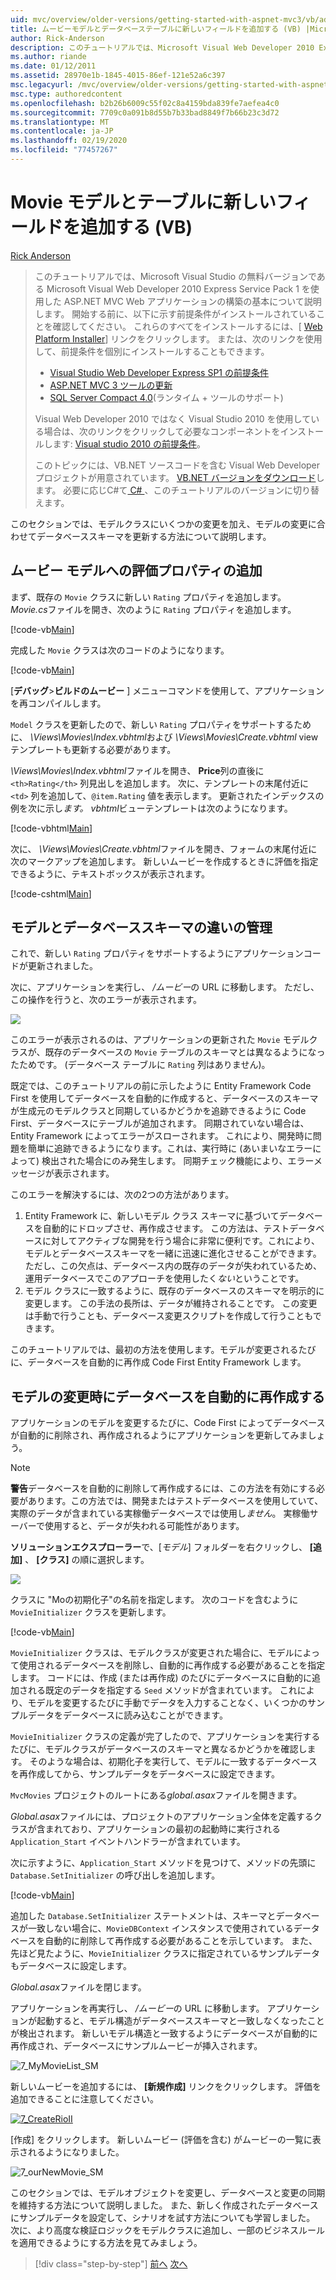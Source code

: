 ```yaml
---
uid: mvc/overview/older-versions/getting-started-with-aspnet-mvc3/vb/adding-a-new-field
title: ムービーモデルとデータベーステーブルに新しいフィールドを追加する (VB) |Microsoft Docs
author: Rick-Anderson
description: このチュートリアルでは、Microsoft Visual Web Developer 2010 Express Service Pack 1 を使用した ASP.NET MVC Web アプリケーションの構築の基本について説明します。
ms.author: riande
ms.date: 01/12/2011
ms.assetid: 28970e1b-1845-4015-86ef-121e52a6c397
msc.legacyurl: /mvc/overview/older-versions/getting-started-with-aspnet-mvc3/vb/adding-a-new-field
msc.type: authoredcontent
ms.openlocfilehash: b2b26b6009c55f02c8a4159bda839fe7aefea4c0
ms.sourcegitcommit: 7709c0a091b8d55b7b33bad8849f7b66b23c3d72
ms.translationtype: MT
ms.contentlocale: ja-JP
ms.lasthandoff: 02/19/2020
ms.locfileid: "77457267"
---
```

# <a name="adding-a-new-field-to-the-movie-model-and-database-table-vb"></a>Movie モデルとテーブルに新しいフィールドを追加する (VB)

[Rick Anderson](https://twitter.com/RickAndMSFT)

> このチュートリアルでは、Microsoft Visual Studio の無料バージョンである Microsoft Visual Web Developer 2010 Express Service Pack 1 を使用した ASP.NET MVC Web アプリケーションの構築の基本について説明します。 開始する前に、以下に示す前提条件がインストールされていることを確認してください。 これらのすべてをインストールするには、[ [Web Platform Installer](https://www.microsoft.com/web/gallery/install.aspx?appid=VWD2010SP1Pack)] リンクをクリックします。 または、次のリンクを使用して、前提条件を個別にインストールすることもできます。
> 
> - [Visual Studio Web Developer Express SP1 の前提条件](https://www.microsoft.com/web/gallery/install.aspx?appid=VWD2010SP1Pack)
> - [ASP.NET MVC 3 ツールの更新](https://www.microsoft.com/web/gallery/install.aspx?appsxml=&amp;appid=MVC3)
> - [SQL Server Compact 4.0](https://www.microsoft.com/web/gallery/install.aspx?appid=SQLCE;SQLCEVSTools_4_0)(ランタイム + ツールのサポート)
> 
> Visual Web Developer 2010 ではなく Visual Studio 2010 を使用している場合は、次のリンクをクリックして必要なコンポーネントをインストールします: [Visual studio 2010 の前提条件](https://www.microsoft.com/web/gallery/install.aspx?appsxml=&amp;appid=VS2010SP1Pack)。
> 
> このトピックには、VB.NET ソースコードを含む Visual Web Developer プロジェクトが用意されています。 [VB.NET バージョンをダウンロード](https://code.msdn.microsoft.com/Introduction-to-MVC-3-10d1b098)します。 必要に応じC#て[ C# ](../cs/adding-a-new-field.md) 、このチュートリアルのバージョンに切り替えます。

このセクションでは、モデルクラスにいくつかの変更を加え、モデルの変更に合わせてデータベーススキーマを更新する方法について説明します。

## <a name="adding-a-rating-property-to-the-movie-model"></a>ムービー モデルへの評価プロパティの追加

まず、既存の `Movie` クラスに新しい `Rating` プロパティを追加します。 *Movie.cs*ファイルを開き、次のように `Rating` プロパティを追加します。

[!code-vb[Main](adding-a-new-field/samples/sample1.vb)]

完成した `Movie` クラスは次のコードのようになります。

[!code-vb[Main](adding-a-new-field/samples/sample2.vb)]

[**デバッグ**&gt;**ビルドのムービー** ] メニューコマンドを使用して、アプリケーションを再コンパイルします。

`Model` クラスを更新したので、新しい `Rating` プロパティをサポートするために、 *\Views\Movies\Index.vbhtml*および *\Views\Movies\Create.vbhtml* view テンプレートも更新する必要があります。

<em>\Views\Movies\Index.vbhtml</em>ファイルを開き、 <strong>Price</strong>列の直後に `<th>Rating</th>` 列見出しを追加します。 次に、テンプレートの末尾付近に `<td>` 列を追加して、`@item.Rating` 値を表示します。 更新されたインデックスの例を次に示し<em>ます。 vbhtml</em>ビューテンプレートは次のようになります。

[!code-vbhtml[Main](adding-a-new-field/samples/sample3.vbhtml)]

次に、 *\Views\Movies\Create.vbhtml*ファイルを開き、フォームの末尾付近に次のマークアップを追加します。 新しいムービーを作成するときに評価を指定できるように、テキストボックスが表示されます。

[!code-cshtml[Main](adding-a-new-field/samples/sample4.cshtml)]

## <a name="managing-model-and-database-schema-differences"></a>モデルとデータベーススキーマの違いの管理

これで、新しい `Rating` プロパティをサポートするようにアプリケーションコードが更新されました。

次に、アプリケーションを実行し、 */ムービー*の URL に移動します。 ただし、この操作を行うと、次のエラーが表示されます。

![](adding-a-new-field/_static/image1.png)

このエラーが表示されるのは、アプリケーションの更新された `Movie` モデルクラスが、既存のデータベースの `Movie` テーブルのスキーマとは異なるようになったためです。 (データベース テーブルに `Rating` 列はありません)。

既定では、このチュートリアルの前に示したように Entity Framework Code First を使用してデータベースを自動的に作成すると、データベースのスキーマが生成元のモデルクラスと同期しているかどうかを追跡できるように Code First、データベースにテーブルが追加されます。 同期されていない場合は、Entity Framework によってエラーがスローされます。 これにより、開発時に問題を簡単に追跡できるようになります。これは、実行時に (あいまいなエラーによって) 検出された場合にのみ発生します。 同期チェック機能により、エラーメッセージが表示されます。

このエラーを解決するには、次の2つの方法があります。

1. Entity Framework に、新しいモデル クラス スキーマに基づいてデータベースを自動的にドロップさせ、再作成させます。 この方法は、テストデータベースに対してアクティブな開発を行う場合に非常に便利です。これにより、モデルとデータベーススキーマを一緒に迅速に進化させることができます。 ただし、この欠点は、データベース内の既存のデータが失われているため、運用データベースでこのアプローチを使用したく*ない*ということです。
2. モデル クラスに一致するように、既存のデータベースのスキーマを明示的に変更します。 この手法の長所は、データが維持されることです。 この変更は手動で行うことも、データベース変更スクリプトを作成して行うこともできます。

このチュートリアルでは、最初の方法を使用します。モデルが変更されるたびに、データベースを自動的に再作成 Code First Entity Framework します。

## <a name="automatically-re-creating-the-database-on-model-changes"></a>モデルの変更時にデータベースを自動的に再作成する

アプリケーションのモデルを変更するたびに、Code First によってデータベースが自動的に削除され、再作成されるようにアプリケーションを更新してみましょう。

> [!NOTE] 
> 
> **警告**データベースを自動的に削除して再作成するには、この方法を有効にする必要があります。この方法では、開発またはテストデータベースを使用していて、実際のデータが含まれている実稼働データベースでは使用し*ません*。 実稼働サーバーで使用すると、データが失われる可能性があります。

**ソリューションエクスプローラー**で、[*モデル*] フォルダーを右クリックし、 **[追加]** 、 **[クラス]** の順に選択します。

![](adding-a-new-field/_static/image2.png)

クラスに &quot;Moの初期化子&quot;の名前を指定します。 次のコードを含むように `MovieInitializer` クラスを更新します。

[!code-vb[Main](adding-a-new-field/samples/sample5.vb)]

`MovieInitializer` クラスは、モデルクラスが変更された場合に、モデルによって使用されるデータベースを削除し、自動的に再作成する必要があることを指定します。 コードには、作成 (または再作成) のたびにデータベースに自動的に追加される既定のデータを指定する `Seed` メソッドが含まれています。 これにより、モデルを変更するたびに手動でデータを入力することなく、いくつかのサンプルデータをデータベースに読み込むことができます。

`MovieInitializer` クラスの定義が完了したので、アプリケーションを実行するたびに、モデルクラスがデータベースのスキーマと異なるかどうかを確認します。 そのような場合は、初期化子を実行して、モデルに一致するデータベースを再作成してから、サンプルデータをデータベースに設定できます。

`MvcMovies` プロジェクトのルートにある*global.asax*ファイルを開きます。

*Global.asax*ファイルには、プロジェクトのアプリケーション全体を定義するクラスが含まれており、アプリケーションの最初の起動時に実行される `Application_Start` イベントハンドラーが含まれています。

次に示すように、`Application_Start` メソッドを見つけて、メソッドの先頭に `Database.SetInitializer` の呼び出しを追加します。

[!code-vb[Main](adding-a-new-field/samples/sample6.vb)]

追加した `Database.SetInitializer` ステートメントは、スキーマとデータベースが一致しない場合に、`MovieDBContext` インスタンスで使用されているデータベースを自動的に削除して再作成する必要があることを示しています。 また、先ほど見たように、`MovieInitializer` クラスに指定されているサンプルデータもデータベースに設定します。

*Global.asax*ファイルを閉じます。

アプリケーションを再実行し、 */ムービー*の URL に移動します。 アプリケーションが起動すると、モデル構造がデータベーススキーマと一致しなくなったことが検出されます。 新しいモデル構造と一致するようにデータベースが自動的に再作成され、データベースにサンプルムービーが挿入されます。

![7_MyMovieList_SM](adding-a-new-field/_static/image3.png)

新しいムービーを追加するには、 **[新規作成]** リンクをクリックします。 評価を追加できることに注意してください。

[![7_CreateRioII](adding-a-new-field/_static/image5.png)](adding-a-new-field/_static/image4.png)

[作成] をクリックします。 新しいムービー (評価を含む) がムービーの一覧に表示されるようになりました。

![7_ourNewMovie_SM](adding-a-new-field/_static/image6.png)

このセクションでは、モデルオブジェクトを変更し、データベースと変更の同期を維持する方法について説明しました。 また、新しく作成されたデータベースにサンプルデータを設定して、シナリオを試す方法についても学習しました。 次に、より高度な検証ロジックをモデルクラスに追加し、一部のビジネスルールを適用できるようにする方法を見てみましょう。

> [!div class="step-by-step"]
> [前へ](examining-the-edit-methods-and-edit-view.md)
> [次へ](adding-validation-to-the-model.md)
